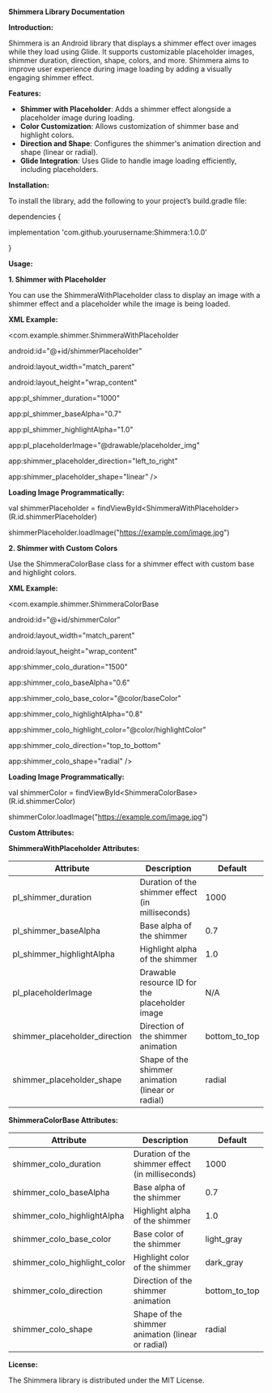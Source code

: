 **Shimmera Library Documentation**

**Introduction:**

Shimmera is an Android library that displays a shimmer effect over images while they load using Glide. It supports customizable placeholder images, shimmer duration, direction, shape, colors, and more. Shimmera aims to improve user experience during image loading by adding a visually engaging shimmer effect.

**Features:**

- **Shimmer with Placeholder**: Adds a shimmer effect alongside a placeholder image during loading.
- **Color Customization**: Allows customization of shimmer base and highlight colors.
- **Direction and Shape**: Configures the shimmer's animation direction and shape (linear or radial).
- **Glide Integration**: Uses Glide to handle image loading efficiently, including placeholders.

**Installation:**

To install the library, add the following to your project’s build.gradle file:



dependencies {

implementation 'com.github.yourusername:Shimmera:1.0.0'

}

**Usage:**

**1\. Shimmer with Placeholder**

You can use the ShimmeraWithPlaceholder class to display an image with a shimmer effect and a placeholder while the image is being loaded.

**XML Example:**



<com.example.shimmer.ShimmeraWithPlaceholder

android:id="@+id/shimmerPlaceholder"

android:layout_width="match_parent"

android:layout_height="wrap_content"

app:pl_shimmer_duration="1000"

app:pl_shimmer_baseAlpha="0.7"

app:pl_shimmer_highlightAlpha="1.0"

app:pl_placeholderImage="@drawable/placeholder_img"

app:shimmer_placeholder_direction="left_to_right"

app:shimmer_placeholder_shape="linear" />

**Loading Image Programmatically:**



val shimmerPlaceholder = findViewById&lt;ShimmeraWithPlaceholder&gt;(R.id.shimmerPlaceholder)

shimmerPlaceholder.loadImage("<https://example.com/image.jpg>")

**2\. Shimmer with Custom Colors**

Use the ShimmeraColorBase class for a shimmer effect with custom base and highlight colors.

**XML Example:**



<com.example.shimmer.ShimmeraColorBase

android:id="@+id/shimmerColor"

android:layout_width="match_parent"

android:layout_height="wrap_content"

app:shimmer_colo_duration="1500"

app:shimmer_colo_baseAlpha="0.6"

app:shimmer_colo_base_color="@color/baseColor"

app:shimmer_colo_highlightAlpha="0.8"

app:shimmer_colo_highlight_color="@color/highlightColor"

app:shimmer_colo_direction="top_to_bottom"

app:shimmer_colo_shape="radial" />

**Loading Image Programmatically:**



val shimmerColor = findViewById&lt;ShimmeraColorBase&gt;(R.id.shimmerColor)

shimmerColor.loadImage("<https://example.com/image.jpg>")

**Custom Attributes:**

**ShimmeraWithPlaceholder Attributes:**

| **Attribute** | **Description** | **Default** |
| --- | --- | --- |
| pl_shimmer_duration | Duration of the shimmer effect (in milliseconds) | 1000 |
| pl_shimmer_baseAlpha | Base alpha of the shimmer | 0.7 |
| pl_shimmer_highlightAlpha | Highlight alpha of the shimmer | 1.0 |
| pl_placeholderImage | Drawable resource ID for the placeholder image | N/A |
| shimmer_placeholder_direction | Direction of the shimmer animation | bottom_to_top |
| shimmer_placeholder_shape | Shape of the shimmer animation (linear or radial) | radial |

**ShimmeraColorBase Attributes:**

| **Attribute** | **Description** | **Default** |
| --- | --- | --- |
| shimmer_colo_duration | Duration of the shimmer effect (in milliseconds) | 1000 |
| shimmer_colo_baseAlpha | Base alpha of the shimmer | 0.7 |
| shimmer_colo_highlightAlpha | Highlight alpha of the shimmer | 1.0 |
| shimmer_colo_base_color | Base color of the shimmer | light_gray |
| shimmer_colo_highlight_color | Highlight color of the shimmer | dark_gray |
| shimmer_colo_direction | Direction of the shimmer animation | bottom_to_top |
| shimmer_colo_shape | Shape of the shimmer animation (linear or radial) | radial |

**License:**

The Shimmera library is distributed under the MIT License.